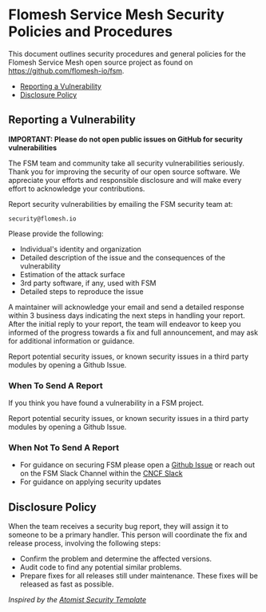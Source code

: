 # Flomesh Service Mesh Security Policies and Procedures

This document outlines security procedures and general policies for the
Flomesh Service Mesh open source project as found on https://github.com/flomesh-io/fsm.

  * [Reporting a Vulnerability](#reporting-a-vulnerability)
  * [Disclosure Policy](#disclosure-policy)

## Reporting a Vulnerability 

**IMPORTANT: Please do not open public issues on GitHub for security vulnerabilities**

The FSM team and community take all security vulnerabilities
seriously. Thank you for improving the security of our open source 
software. We appreciate your efforts and responsible disclosure and will
make every effort to acknowledge your contributions.

Report security vulnerabilities by emailing the FSM security team at:

    security@flomesh.io

Please provide the following:

  - Individual's identity and organization
  - Detailed description of the issue and the consequences of the vulnerability
  - Estimation of the attack surface
  - 3rd party software, if any, used with FSM
  - Detailed steps to reproduce the issue

A maintainer will acknowledge your email and send a detailed
response within 3 business days indicating the next steps in 
handling your report. After the initial reply to your report, the team
will endeavor to keep you informed of the progress towards a fix and
full announcement, and may ask for additional information or guidance.

Report potential security issues, or known security issues in a 
third party modules by opening a Github Issue.

### When To Send A Report

If you think you have found a vulnerability in a FSM project.

Report potential security issues, or known security issues in a 
third party modules by opening a Github Issue.

### When Not To Send A Report

* For guidance on securing FSM please open a [Github Issue](https://github.com/flomesh-io/fsm/issues/new/choose) or reach out on the FSM Slack Channel within the [CNCF Slack](https://slack.cncf.io)
* For guidance on applying security updates


## Disclosure Policy

When the team receives a security bug report, they will assign it
to someone to be a primary handler. This person will coordinate the fix 
and release process, involving the following steps:

  * Confirm the problem and determine the affected versions.
  * Audit code to find any potential similar problems.
  * Prepare fixes for all releases still under maintenance. These fixes
    will be released as fast as possible.

*Inspired by the [Atomist Security Template](https://github.com/atomist/samples/blob/master/SECURITY.md)*